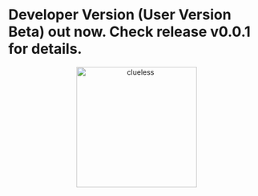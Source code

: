 # Developer Version (User Version Beta) out now. Check release v0.0.1 for details.

<div align="center">
  <a href="https://github.com/KashyapTan/clueless">
    <img alt="clueless" width="240" src="https://github.com/KashyapTan/clueless/clueless-logo.jpg">
  </a>
</div>